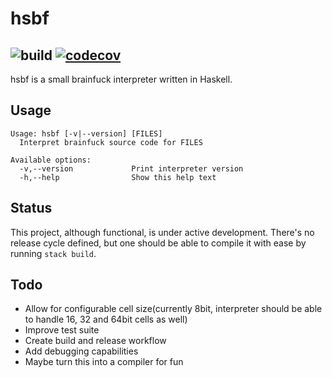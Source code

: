 # hsbf
![build](https://github.com/leonardoarroyo/hsbf/actions/workflows/test.yml/badge.svg)
[![codecov](https://codecov.io/gh/leonardoarroyo/hsbf/branch/master/graph/badge.svg?token=D6I4MOV4US)](https://codecov.io/gh/leonardoarroyo/hsbf)
----
hsbf is a small brainfuck interpreter written in Haskell.

## Usage
```
Usage: hsbf [-v|--version] [FILES]
  Interpret brainfuck source code for FILES

Available options:
  -v,--version             Print interpreter version
  -h,--help                Show this help text
```

## Status
This project, although functional, is under active development. There's no release cycle defined, but one should be able to compile it with ease by running `stack build`.

## Todo
* Allow for configurable cell size(currently 8bit, interpreter should be able to handle 16, 32 and 64bit cells as well)
* Improve test suite
* Create build and release workflow
* Add debugging capabilities
* Maybe turn this into a compiler for fun
